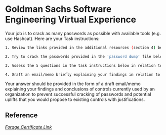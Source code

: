 # Goldman Sachs Software Engineering Virtual Experience

Your job is to crack as many passwords as possible with available tools (e.g. use Hashcat). Here are your Task instructions:

```bash
1. Review the links provided in the additional resources (section 4) below to gain a background understanding of password cracking

2. Try to crack the passwords provided in the 'password dump' file below using available tools

3. Assess the 5 questions in the task instructions below in relation to the passwords provided (type of hashing algorithm, level of protection, possible controls that could be implemented, password policy, changes in policy)

4. Draft an email/memo briefly explaining your findings in relation to controls used by the organization and your proposed uplifts. We recommend spending about 1.5 hours on this task and keeping it at 1 page in length

```

Your answer should be provided in the form of a draft email/memo explaining your findings and conclusions of controls currently used by an organization to prevent successful cracking of passwords and potential uplifts that you would propose to existing controls with justifications.

## Reference

[_Forage Certificate Link_](https://forage-uploads-prod.s3.amazonaws.com/completion-certificates/Goldman%20Sachs/NPdeQ43o8P9HJmJzg_Goldman%20Sachs_d48QkKEom2YctkEMA_1674576917550_completion_certificate.pdf)
